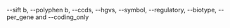 
 --sift b, --polyphen b, --ccds, --hgvs, --symbol, --regulatory, --biotype, --per_gene and --coding_only 


